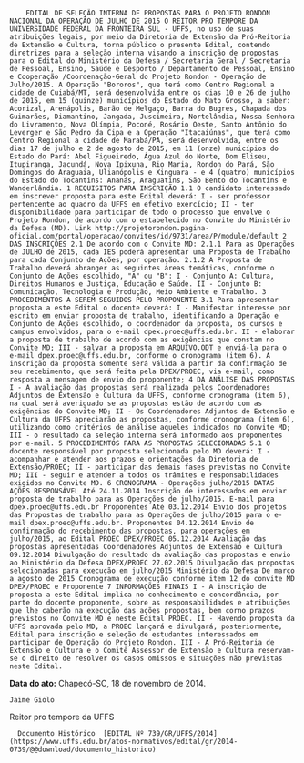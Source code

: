         EDITAL DE SELEÇÃO INTERNA DE PROPOSTAS PARA O PROJETO RONDON NACIONAL DA OPERAÇÃO DE JULHO DE 2015 O REITOR PRO TEMPORE DA UNIVERSIDADE FEDERAL DA FRONTEIRA SUL - UFFS, no uso de suas atribuições legais, por meio da Diretoria de Extensão da Pró-Reitoria de Extensão e Cultura, torna público o presente Edital, contendo diretrizes para a seleção interna visando a inscrição de propostas para o Edital do Ministério da Defesa / Secretaria Geral / Secretaria de Pessoal, Ensino, Saúde e Desporto / Departamento de Pessoal, Ensino e Cooperação /Coordenação-Geral do Projeto Rondon - Operação de Julho/2015. A Operação "Bororos", que terá como Centro Regional a cidade de Cuiabá/MT, será desenvolvida entre os dias 10 e 26 de julho de 2015, em 15 (quinze) municípios do Estado do Mato Grosso, a saber: Acorizal, Arenápolis, Barão de Melgaço, Barra do Bugres, Chapada dos Guimarães, Diamantino, Jangada, Juscimeira, Nortelândia, Nossa Senhora do Livramento, Nova Olímpia, Poconé, Rosário Oeste, Santo Antônio do Leverger e São Pedro da Cipa e a Operação "Itacaiúnas", que terá como Centro Regional a cidade de Marabá/PA, será desenvolvida, entre os dias 17 de julho e 2 de agosto de 2015, em 11 (onze) municípios do Estado do Pará: Abel Figueiredo, Água Azul do Norte, Dom Eliseu, Itupiranga, Jacundá, Nova Ipixuna, Rio Maria, Rondon do Pará, São Domingos do Araguaia, Ulianópolis e Xinguara - e 4 (quatro) municípios do Estado do Tocantins: Ananás, Araguatins, São Bento do Tocantins e Wanderlândia. 1 REQUISITOS PARA INSCRIÇÃO 1.1 O candidato interessado em inscrever proposta para este Edital deverá: I - ser professor pertencente ao quadro da UFFS em efetivo exercício; II - ter disponibilidade para participar de todo o processo que envolve o Projeto Rondon, de acordo com o estabelecido no Convite do Ministério da Defesa (MD). Link http://projetorondon.pagina-oficial.com/portal/operacao/convites/id/9731/area/P/module/default 2 DAS INSCRIÇÕES 2.1 De acordo com o Convite MD: 2.1.1 Para as Operações de JULHO de 2015, cada IES poderá apresentar uma Proposta de Trabalho para cada Conjunto de Ações, por operação. 2.1.2 A Proposta de Trabalho deverá abranger as seguintes áreas temáticas, conforme o Conjunto de Ações escolhido, "A" ou "B": I - Conjunto A: Cultura, Direitos Humanos e Justiça, Educação e Saúde. II - Conjunto B: Comunicação, Tecnologia e Produção, Meio Ambiente e Trabalho. 3 PROCEDIMENTOS A SEREM SEGUIDOS PELO PROPONENTE 3.1 Para apresentar proposta a este Edital o docente deverá: I - Manifestar interesse por escrito em enviar proposta de trabalho, identificando a Operação e Conjunto de Ações escolhido, o coordenador da proposta, os cursos e campus envolvidos, para o e-mail dpex.proec@uffs.edu.br. II - elaborar a proposta de trabalho de acordo com as exigências que constam no Convite MD; III - salvar a proposta em ARQUIVO.ODT e enviá-la para o e-mail dpex.proec@uffs.edu.br, conforme o cronograma (item 6). A inscrição da proposta somente será válida a partir da confirmação de seu recebimento, que será feita pela DPEX/PROEC, via e-mail, como resposta a mensagem de envio do proponente; 4 DA ANÁLISE DAS PROPOSTAS I - A avaliação das propostas será realizada pelos Coordenadores Adjuntos de Extensão e Cultura da UFFS, conforme cronograma (item 6), na qual será averiguado se as propostas estão de acordo com as exigências do Convite MD; II - Os Coordenadores Adjuntos de Extensão e Cultura da UFFS apreciarão as propostas, conforme cronograma (item 6), utilizando como critérios de análise aqueles indicados no Convite MD; III - o resultado da seleção interna será informado aos proponentes por e-mail. 5 PROCEDIMENTOS PARA AS PROPOSTAS SELECIONADAS 5.1 O docente responsável por proposta selecionada pelo MD deverá: I - acompanhar e atender aos prazos e orientações da Diretoria de Extensão/PROEC; II - participar das demais fases previstas no Convite MD; III - seguir e atender a todos os trâmites e responsabilidades exigidos no Convite MD. 6 CRONOGRAMA - Operações julho/2015 DATAS AÇÕES RESPONSÁVEL Até 24.11.2014 Inscrição de interessados em enviar proposta de trabalho para as Operações de julho/2015. E-mail para dpex.proec@uffs.edu.br Proponentes Até 03.12.2014 Envio dos projetos das Propostas de trabalho para as Operações de julho/2015 para o e-mail dpex.proec@uffs.edu.br. Proponentes 04.12.2014 Envio de confirmação do recebimento das propostas, para operações em julho/2015, ao Edital PROEC DPEX/PROEC 05.12.2014 Avaliação das propostas apresentadas Coordenadores Adjuntos de Extensão e Cultura 09.12.2014 Divulgação do resultado da avaliação das propostas e envio ao Ministério da Defesa DPEX/PROEC 27.02.2015 Divulgação das propostas selecionadas para execução em julho/2015 Ministério da Defesa De março a agosto de 2015 Cronograma de execução conforme item 12 do convite MD DPEX/PROEC e Proponente 7 INFORMAÇÕES FINAIS I - A inscrição de proposta a este Edital implica no conhecimento e concordância, por parte do docente proponente, sobre as responsabilidades e atribuições que lhe caberão na execução das ações propostas, bem corno prazos previstos no Convite MD e neste Edital PROEC. II - Havendo proposta da UFFS aprovada pelo MD, a PROEC lançará e divulgará, posteriormente, Edital para inscrição e seleção de estudantes interessados em participar de Operação do Projeto Rondon. III - A Pró-Reitoria de Extensão e Cultura e o Comitê Assessor de Extensão e Cultura reservam-se o direito de resolver os casos omissos e situações não previstas neste Edital. 

   **Data do ato:** Chapecó-SC, 18 de novembro de 2014.   
 

    Jaime Giolo   
 Reitor pro tempore da UFFS 

      Documento Histórico  [EDITAL Nº 739/GR/UFFS/2014](https://www.uffs.edu.br/atos-normativos/edital/gr/2014-0739/@@download/documento_historico)     
      